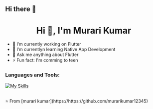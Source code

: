 ## Hi there 👋

 <h1 align="center">Hi 👋, I'm Murari Kumar</h1>

- 🔭 I’m currently working on Flutter
- 🌱 I’m currentlyn learning Native App Development
- 💬 Ask me anything about Flutter 
- ⚡ Fun fact: I'm comming to teen
  

### Languages and Tools:
[![My Skills](https://skillicons.dev/icons?i=flutter,dart,firebase,github,git,postman,figma,androidstudio,bootstrap,css,html,idea,&perline=5)](https://skillicons.dev)




<br>
⭐️ From [murari kumar](https://https://github.com/murarikumar12345)
